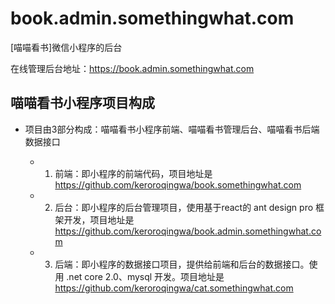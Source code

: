 # book.admin.somethingwhat.com
[喵喵看书]微信小程序的后台

在线管理后台地址：https://book.admin.somethingwhat.com



## 喵喵看书小程序项目构成

- 项目由3部分构成：喵喵看书小程序前端、喵喵看书管理后台、喵喵看书后端数据接口

  - 1. 前端：即小程序的前端代码，项目地址是 https://github.com/keroroqingwa/book.somethingwhat.com
  - 2. 后台：即小程序的后台管理项目，使用基于react的 ant design pro 框架开发，项目地址是       https://github.com/keroroqingwa/book.admin.somethingwhat.com
  - 3. 后端：即小程序的数据接口项目，提供给前端和后台的数据接口。使用 .net core 2.0、mysql 开发。项目地址是 https://github.com/keroroqingwa/cat.somethingwhat.com
  
